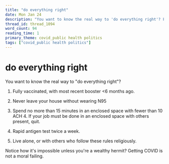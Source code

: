 ```yaml
---
title: "do everything right"
date: Mon Jan 24
description: "You want to know the real way to 'do everything right'? Fully vaccinated, with most recent booster &lt;6 months ago."
thread_id: thread_1094
word_count: 94
reading_time: 1
primary_theme: covid_public health politics
tags: ["covid_public health politics"]
---
```


# do everything right

You want to know the real way to "do everything right"?

1. Fully vaccinated, with most recent booster &lt;6 months ago.

2. Never leave your house without wearing N95

3. Spend no more than 15 minutes in an enclosed space with fewer than 10 ACH 4. If your job must be done in an enclosed space with others present, quit.

5. Rapid antigen test twice a week.

6. Live alone, or with others who follow these rules religiously.

Notice how it's impossible unless you're a wealthy hermit? Getting COVID is not a moral failing.